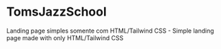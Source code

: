 # TomsJazzSchool
 Landing page simples somente com HTML/Tailwind CSS - Simple landing page made with only HTML/Tailwind CSS
